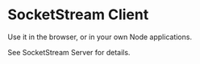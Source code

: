 # SocketStream Client

Use it in the browser, or in your own Node applications.

See SocketStream Server for details.